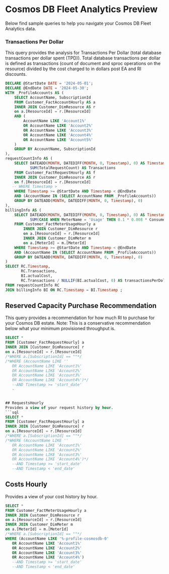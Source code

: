 # Cosmos DB Fleet Analytics Preview

Below find sample queries to help you navigate your Cosmos DB Fleet Analytics data.

### **Transactions Per Dollar**

This query provides the analysis for Transactions Per Dollar (total database transactions per dollar spent (TPD)). Total database transactions per dollar is defined as transactions (count of document and sproc operations on the resource) divided by the cost charged to in dollars post EA and RI discounts.

```sql
DECLARE @StartDate DATE = '2024-05-01';
DECLARE @EndDate DATE = '2024-05-30';
WITH _ProfileAccounts AS (
    SELECT AccountName, SubscriptionId
    FROM Customer_FactAccountHourly AS a
    INNER JOIN Customer_DimResource AS r 
    on a.[ResourceId] = r.[ResourceId]
    AND (
        AccountName LIKE 'Account1%'
        OR AccountName LIKE 'Account2%'
        OR AccountName LIKE 'Account3%'
        OR AccountName LIKE 'Account4%'
        OR AccountName LIKE 'Account5%'
    )
    GROUP BY AccountName, SubscriptionId
),
requestCountInfo AS (
    SELECT DATEADD(MONTH, DATEDIFF(MONTH, 0, Timestamp), 0) AS Timestamp,
           SUM(TotalRequestCount) AS Transactions
    FROM Customer_FactRequestHourly AS f
    INNER JOIN Customer_DimResource AS r 
    on f.[ResourceId] = r.[ResourceId]
   -- WHERE Timestamp > 
    WHERE Timestamp >= @StartDate AND Timestamp < @EndDate
    AND (AccountName IN (SELECT AccountName FROM _ProfileAccounts))
    GROUP BY DATEADD(MONTH, DATEDIFF(MONTH, 0, Timestamp), 0)
),
billingInfo AS (
    SELECT DATEADD(MONTH, DATEDIFF(MONTH, 0, Timestamp), 0) AS Timestamp,
           SUM(CASE WHEN MeterName = 'Usage' THEN 0.1 * 0.008 * ConsumedUnits ELSE 0.48 * ConsumedUnits END) AS actualCost
    FROM Customer_FactMeterUsageHourly a
        INNER JOIN Customer_DimResource r 
        on a.[ResourceId] = r.[ResourceId]
        INNER JOIN Customer_DimMeter m
        on a.[MeterId] = m.[MeterId]  
    WHERE Timestamp >= @StartDate AND Timestamp < @EndDate
    AND (AccountName IN (SELECT AccountName FROM _ProfileAccounts))
    GROUP BY DATEADD(MONTH, DATEDIFF(MONTH, 0, Timestamp), 0)
)
SELECT RC.Timestamp,
       RC.Transactions,
       BI.actualCost,
       RC.Transactions / NULLIF(BI.actualCost, 0) AS transactionsPerDollar
FROM requestCountInfo RC
JOIN billingInfo BI ON RC.Timestamp = BI.Timestamp ;
```

## Reserved Capacity Purchase Recommendation
This query provides a recommendation for how much RI to purchase for your Cosmos DB estate. Note: This is a conservative recommendation below what your minimum provisioned throughput is.

```sql
SELECT *
FROM [Customer_FactRequestHourly] a
INNER JOIN [Customer_DimResource] r 
on a.[ResourceId] = r.[ResourceId]
/*WHERE a.[SubscriptionId] == ""*/
/*WHERE (AccountName LIKE ''
   OR AccountName LIKE 'Account1%'
   OR AccountName LIKE 'Account2%'
   OR AccountName LIKE 'Account3%'
   OR AccountName LIKE 'Account4%')*/
   --AND Timestamp >= 'start_date'
   -


## RequestsHourly
Provides a view of your request history by hour.
```sql
SELECT *
FROM [Customer_FactRequestHourly] a
INNER JOIN [Customer_DimResource] r 
on a.[ResourceId] = r.[ResourceId]
/*WHERE a.[SubscriptionId] == ""*/
/*WHERE (AccountName LIKE ''
   OR AccountName LIKE 'Account1%'
   OR AccountName LIKE 'Account2%'
   OR AccountName LIKE 'Account3%'
   OR AccountName LIKE 'Account4%')*/
   --AND Timestamp >= 'start_date'
   --AND Timestamp < 'end_date'
```


## Costs Hourly
Provides a view of your cost history by hour.
```sql
SELECT * 
FROM Customer_FactMeterUsageHourly a
INNER JOIN Customer_DimResource r 
on a.[ResourceId] = r.[ResourceId]
INNER JOIN Customer_DimMeter m
on a.[MeterId] = m.[MeterId]
/*WHERE a.[SubscriptionId] == ""*/
WHERE (AccountName LIKE '%-profile-cosmosdb-0'
   OR AccountName LIKE 'Account1%'
   OR AccountName LIKE 'Account2%'
   OR AccountName LIKE 'Account3%'
   OR AccountName LIKE 'Account4%')
   --AND Timestamp >= 'start_date'
   --AND Timestamp < 'end_date'
```



